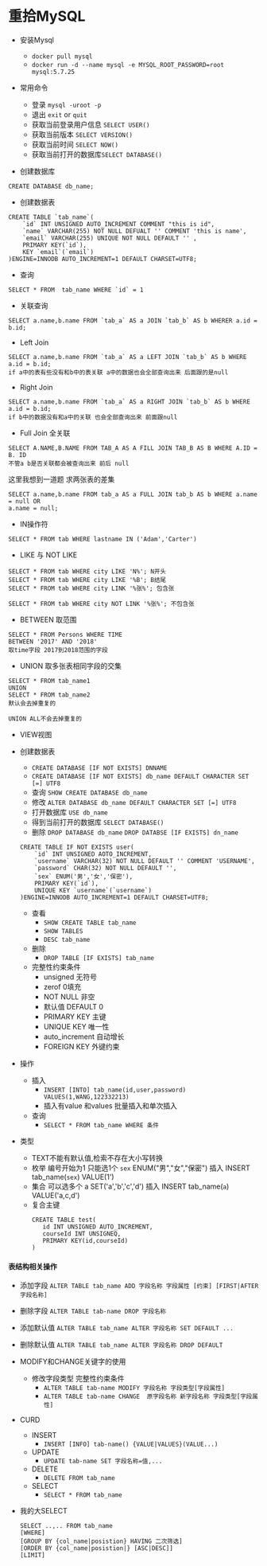 重拾MySQL
===
- 安装Mysql
  - `docker pull mysql`
  - `docker run -d --name mysql -e MYSQL_ROOT_PASSWORD=root mysql:5.7.25`

- 常用命令
  - 登录 `mysql -uroot -p`
  - 退出 `exit` or `quit`
  - 获取当前登录用户信息 `SELECT USER()`
  - 获取当前版本 `SELECT VERSION()`
  - 获取当前时间 `SELECT NOW()`
  - 获取当前打开的数据库`SELECT DATABASE()`


- 创建数据库
```
CREATE DATABASE db_name;
```
- 创建数据表
```
CREATE TABLE `tab_name`(
    `id` INT UNSIGNED AUTO_INCREMENT COMMENT "this is id",
    `name` VARCHAR(255) NOT NULL DEFUALT '' COMMENT 'this is name',
    `email` VARCHAR(255) UNIQUE NOT NULL DEFAULT '' ,
    PRIMARY KEY(`id`),
    KEY `email`(`email`)
)ENGINE=INNODB AUTO_INCREMENT=1 DEFAULT CHARSET=UTF8;
```
- 查询
```
SELECT * FROM  tab_name WHERE `id` = 1
```
- 关联查询
```
SELECT a.name,b.name FROM `tab_a` AS a JOIN `tab_b` AS b WHERER a.id = b.id;
```
- Left Join
```
SELECT a.name,b.name FROM `tab_a` AS a LEFT JOIN `tab_b` AS b WHERE a.id = b.id;
if a中的表有些没有和b中的表关联 a中的数据也会全部查询出来 后面跟的是null
```
- Right Join
```
SELECT a.name,b.name FROM `tab_a` AS a RIGHT JOIN `tab_b` AS b WHERE a.id = b.id;
if b中的数据没有和a中的关联 也会全部查询出来 前面跟null
```
- Full Join
全关联
```
SELECT A.NAME,B.NAME FROM TAB_A AS A FILL JOIN TAB_B AS B WHERE A.ID = B. ID
不管a b是否关联都会被查询出来 前后 null
```
这里我想到一道题 求两张表的差集
```
SELECT a.name,b.name FROM tab_a AS a FULL JOIN tab_b AS b WHERE a.name = null OR
a.name = null;
```
- IN操作符
```
SELECT * FROM tab WHERE lastname IN ('Adam','Carter')
```
- LIKE 与 NOT LIKE
```
SELECT * FROM tab WHERE city LIKE 'N%'; N开头
SELECT * FROM tab WHERE city LIKE '%B'; B结尾
SELECT * FROM tab WHERE city LINK '%张%'; 包含张

SELECT * FROM tab WHERE city NOT LINK '%张%'; 不包含张
```
- BETWEEN 取范围
```
SELECT * FROM Persons WHERE TIME
BETWEEN '2017' AND '2018'
取time字段 2017到2018范围的字段
```
- UNION 取多张表相同字段的交集
```
SELECT * FROM tab_name1
UNION
SELECT * FROM tab_name2
默认会去掉重复的

UNION ALL不会去掉重复的
```
- VIEW视图


- 创建数据表
    - `CREATE DATABASE [IF NOT EXISTS] DNNAME`
    - `CREATE DATABASE [IF NOT EXISTS] db_name DEFAULT CHARACTER SET [=] UTF8`
    - 查询 `SHOW CREATE DATABASE db_name`
    - 修改 `ALTER DATABASE db_name DEFAULT CHARACTER SET [=] UTF8`
    - 打开数据库 `USE db_name`
    - 得到当前打开的数据库 `SELECT DATABASE()`
    - 删除 `DROP DATABASE db_name`  `DROP DATABSE [IF EXISTS] dn_name`
    ```
    CREATE TABLE IF NOT EXISTS user(
        `id` INT UNSIGNED AOTO_INCREMENT,
        `username` VARCHAR(32) NOT NULL DEFAULT '' COMMENT 'USERNAME',
        `password` CHAR(32) NOT NULL DEFAULT '',
        `sex` ENUM('男','女','保密'),
        PRIMARY KEY(`id`),
        UNIQUE KEY `username`(`username`)
    )ENGINE=INNODB AUTO_INCREMENT=1 DEFAULT CHARSET=UTF8;
    ```
    -  查看
       -  `SHOW CREATE TABLE tab_name`
       -  `SHOW TABLES`
       -  `DESC tab_name`
    -  删除
       -  `DROP TABLE [IF EXISTS] tab_name`
    -  完整性约束条件
       -  unsigned 无符号
       -  zerof 0填充
       -  NOT NULL 非空
       -  默认值 DEFAULT 0
       -  PRIMARY KEY 主键
       -  UNIQUE KEY 唯一性
       -  auto_increment 自动增长 
       -  FOREIGN KEY 外键约束
-  操作
   -  插入
      -  `INSERT [INTO] tab_name(id,user,password) VALUES(1,WANG,122332213)`
      -  插入有value 和values 批量插入和单次插入
   -  查询
      - `SELECT * FROM tab_name WHERE 条件` 
-  类型
   -  TEXT不能有默认值,检索不存在大小写转换 
   -  枚举 编号开始为1 只能选1个 `sex` ENUM("男","女","保密") 插入 INSERT tab_name(`sex`) VALUE(1') 
   -  集合 可以选多个 a SET('a','b','c','d') 插入 INSERT tab_name(`a`) VALUE('a,c,d')
   -  复合主键
      ```
      CREATE TABLE test(
         id INT UNSIGNED AUTO_INCREMENT,
         courseId INT UNSIGNEQ,
         PRIMARY KEY(id,courseId)
      )
      ```

#### 表结构相关操作
- 添加字段 `ALTER TABLE tab_name ADD 字段名称 字段属性 [约束] [FIRST|AFTER字段名称]`
- 删除字段 `ALTER TABLE tab-name DROP 字段名称`
- 添加默认值 `ALTER TABLE tab_name ALTER 字段名称 SET DEFAULT ...`
- 删除默认值 `ALTER TABLE tab_name ALTER 字段名称 DROP DEFAULT`
- MODIFY和CHANGE关键字的使用
  - 修改字段类型 完整性约束条件
    - `ALTER TABLE tab-name MODIFY 字段名称 字段类型[字段属性]`
    - `ALTER TABLE tab-name CHANGE  原字段名称 新字段名称 字段类型[字段属性]`
- CURD
  - INSERT
    - `INSERT [INFO] tab-name() {VALUE|VALUES}(VALUE...)`
  - UPDATE
    - `UPDATE tab-name SET 字段名称=值,...`
  - DELETE
    - `DELETE FROM tab_name`
  - SELECT
    - `SELECT * FROM tab_name`

- 我的大SELECT
   ```
   SELECT ..,.. FROM tab_name
   [WHERE]
   [GROUP BY {col_name|posistion} HAVING 二次筛选]
   [ORDER BY {col_name|posistion|} [ASC|DESC]]
   [LIMIT]
   ```